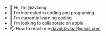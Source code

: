 - 👋 Hi, I’m @zvlamg
- 👀 I’m interested in coding and programing
- 🌱 I’m currently learning coding
- 💞️ I’m looking to collaborate on apple
- 📫 How to reach me daviddzvlaa@gmail.com

<!---
zvlamg/zvlamg is a ✨ special ✨ repository because its `README.md` (this file) appears on your GitHub profile.
You can click the Preview link to take a look at your changes.
--->

